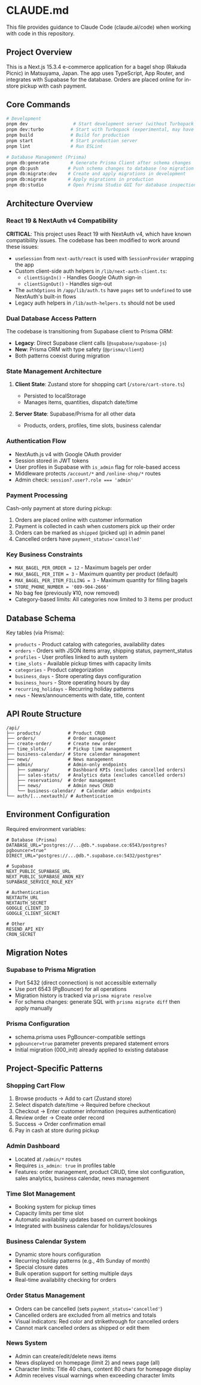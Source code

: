 # CLAUDE.md

This file provides guidance to Claude Code (claude.ai/code) when working with code in this repository.

## Project Overview

This is a Next.js 15.3.4 e-commerce application for a bagel shop (Rakuda Picnic) in Matsuyama, Japan. The app uses TypeScript, App Router, and integrates with Supabase for the database. Orders are placed online for in-store pickup with cash payment.

## Core Commands

```bash
# Development
pnpm dev                 # Start development server (without Turbopack due to React 19 compatibility)
pnpm dev:turbo          # Start with Turbopack (experimental, may have issues)
pnpm build              # Build for production
pnpm start              # Start production server
pnpm lint               # Run ESLint

# Database Management (Prisma)
pnpm db:generate        # Generate Prisma Client after schema changes
pnpm db:push           # Push schema changes to database (no migration history)
pnpm db:migrate:dev    # Create and apply migrations in development
pnpm db:migrate        # Apply migrations in production
pnpm db:studio         # Open Prisma Studio GUI for database inspection
```

## Architecture Overview

### React 19 & NextAuth v4 Compatibility

**CRITICAL**: This project uses React 19 with NextAuth v4, which have known compatibility issues. The codebase has been modified to work around these issues:

- `useSession` from `next-auth/react` is used with `SessionProvider` wrapping the app
- Custom client-side auth helpers in `/lib/next-auth-client.ts`:
  - `clientSignIn()` - Handles Google OAuth sign-in
  - `clientSignOut()` - Handles sign-out
- The `authOptions` in `/app/lib/auth.ts` have `pages` set to `undefined` to use NextAuth's built-in flows
- Legacy auth helpers in `/lib/auth-helpers.ts` should not be used

### Dual Database Access Pattern
The codebase is transitioning from Supabase client to Prisma ORM:
- **Legacy**: Direct Supabase client calls (`@supabase/supabase-js`)
- **New**: Prisma ORM with type safety (`@prisma/client`)
- Both patterns coexist during migration

### State Management Architecture
1. **Client State**: Zustand store for shopping cart (`/store/cart-store.ts`)
   - Persisted to localStorage
   - Manages items, quantities, dispatch date/time
   
2. **Server State**: Supabase/Prisma for all other data
   - Products, orders, profiles, time slots, business calendar

### Authentication Flow
- NextAuth.js v4 with Google OAuth provider
- Session stored in JWT tokens
- User profiles in Supabase with `is_admin` flag for role-based access
- Middleware protects `/account/*` and `/online-shop/*` routes
- Admin check: `session?.user?.role === 'admin'`

### Payment Processing
Cash-only payment at store during pickup:
1. Orders are placed online with customer information
2. Payment is collected in cash when customers pick up their order
3. Orders can be marked as `shipped` (picked up) in admin panel
4. Cancelled orders have `payment_status='cancelled'`

### Key Business Constraints
- `MAX_BAGEL_PER_ORDER = 12` - Maximum bagels per order
- `MAX_BAGEL_PER_ITEM = 3` - Maximum quantity per product (default)
- `MAX_BAGEL_PER_ITEM_FILLING = 3` - Maximum quantity for filling bagels
- `STORE_PHONE_NUMBER = '089-904-2666'`
- No bag fee (previously ¥10, now removed)
- Category-based limits: All categories now limited to 3 items per product

## Database Schema

Key tables (via Prisma):
- `products` - Product catalog with categories, availability dates
- `orders` - Orders with JSON items array, shipping status, payment_status
- `profiles` - User profiles linked to auth system
- `time_slots` - Available pickup times with capacity limits
- `categories` - Product categorization
- `business_days` - Store operating days configuration
- `business_hours` - Store operating hours by day
- `recurring_holidays` - Recurring holiday patterns
- `news` - News/announcements with date, title, content

## API Route Structure

```
/api/
├── products/          # Product CRUD
├── orders/            # Order management
├── create-order/      # Create new order
├── time_slots/        # Pickup time management
├── business-calendar/ # Store calendar management
├── news/              # News management
├── admin/             # Admin-only endpoints
│   ├── summary/       # Dashboard KPIs (excludes cancelled orders)
│   ├── sales-stats/   # Analytics data (excludes cancelled orders)
│   ├── reservations/  # Order management
│   ├── news/          # Admin news CRUD
│   └── business-calendar/  # Calendar admin endpoints
└── auth/[...nextauth]/ # Authentication
```

## Environment Configuration

Required environment variables:
```env
# Database (Prisma)
DATABASE_URL="postgres://...@db.*.supabase.co:6543/postgres?pgbouncer=true"
DIRECT_URL="postgres://...@db.*.supabase.co:5432/postgres"

# Supabase
NEXT_PUBLIC_SUPABASE_URL
NEXT_PUBLIC_SUPABASE_ANON_KEY
SUPABASE_SERVICE_ROLE_KEY

# Authentication
NEXTAUTH_URL
NEXTAUTH_SECRET
GOOGLE_CLIENT_ID
GOOGLE_CLIENT_SECRET

# Other
RESEND_API_KEY
CRON_SECRET
```

## Migration Notes

### Supabase to Prisma Migration
- Port 5432 (direct connection) is not accessible externally
- Use port 6543 (PgBouncer) for all operations
- Migration history is tracked via `prisma migrate resolve`
- For schema changes: generate SQL with `prisma migrate diff` then apply manually

### Prisma Configuration
- schema.prisma uses PgBouncer-compatible settings
- `pgbouncer=true` parameter prevents prepared statement errors
- Initial migration (000_init) already applied to existing database

## Project-Specific Patterns

### Shopping Cart Flow
1. Browse products → Add to cart (Zustand store)
2. Select dispatch date/time → Required before checkout
3. Checkout → Enter customer information (requires authentication)
4. Review order → Create order record
5. Success → Order confirmation email
6. Pay in cash at store during pickup

### Admin Dashboard
- Located at `/admin/*` routes
- Requires `is_admin: true` in profiles table
- Features: order management, product CRUD, time slot configuration, sales analytics, business calendar, news management

### Time Slot Management
- Booking system for pickup times
- Capacity limits per time slot
- Automatic availability updates based on current bookings
- Integrated with business calendar for holidays/closures

### Business Calendar System
- Dynamic store hours configuration
- Recurring holiday patterns (e.g., 4th Sunday of month)
- Special closure dates
- Bulk operation support for setting multiple days
- Real-time availability checking for orders

### Order Status Management
- Orders can be cancelled (sets `payment_status='cancelled'`)
- Cancelled orders are excluded from all metrics and totals
- Visual indicators: Red color and strikethrough for cancelled orders
- Cannot mark cancelled orders as shipped or edit them

### News System
- Admin can create/edit/delete news items
- News displayed on homepage (limit 2) and news page (all)
- Character limits: Title 40 chars, content 80 chars for homepage display
- Admin receives visual warnings when exceeding character limits